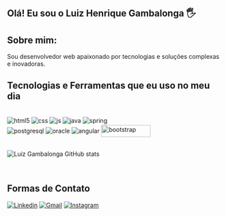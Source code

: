 ## Olá! Eu sou o Luiz Henrique Gambalonga 🖐️

## Sobre mim:

Sou desenvolvedor web apaixonado por tecnologias e soluções complexas e inovadoras.

## Tecnologias e Ferramentas que eu uso no meu dia

<div style="display: inline_block;"></br>
  <img align="center" alt="html5" src="https://img.shields.io/badge/HTML5-E34F26?style=for-the-badge&logo=html5&logoColor=white" />
  <img align="center" alt="css" src="https://img.shields.io/badge/CSS3-1572B6?style=for-the-badge&logo=css3&logoColor=white" />
  <img align="center" alt="js" src="https://img.shields.io/badge/JavaScript-F7DF1E?style=for-the-badge&logo=javascript&logoColor=black" />
  <img align="center" alt="java" src="https://img.shields.io/badge/Java-ED8B00?style=for-the-badge&logo=java&logoColor=white" />
  <img align="center" alt="spring" src="https://img.shields.io/badge/Spring-6DB33F?style=for-the-badge&logo=spring&logoColor=white" />
  <div style="margin-top:2px;">
   <img align="center" alt="postgresql" src="https://img.shields.io/badge/PostgreSQL-316192?style=for-the-badge&logo=postgresql&logoColor=white" />
   <img align="center" alt="oracle" src="https://img.shields.io/badge/Oracle-F80000?style=for-the-badge&logo=oracle&logoColor=black" />
   <img align="center" alt="angular" src="https://img.shields.io/badge/Angular-DD0031?style=for-the-badge&logo=angular&logoColor=white" />
    <img align="center" alt="bootstrap" src="https://img.shields.io/badge/Bootstrap-563D7C?style=for-the-badge&logo=bootstrap&logoColor=white" style="width:116px;height:28px" />
  </div>
</div></br>

![Luiz Gambalonga GitHub stats](https://github-readme-stats.vercel.app/api?username=LuizGambalonga&show_icons=true&theme=dracula&count_private=true)


 <br>

 ## Formas de Contato

[![Linkedin](	https://img.shields.io/badge/LinkedIn-0077B5?style=for-the-badge&logo=linkedin&logoColor=white)](https://www.linkedin.com/in/luiz-henrique-gambalonga-serafim)
[![Gmail](https://img.shields.io/badge/Gmail-D14836?style=for-the-badge&logo=gmail&logoColor=white)](gambalongaluizhenrique@gmail.com)
[![Instagram](https://img.shields.io/badge/Instagram-E4405F?style=for-the-badge&logo=instagram&logoColor=white)](https://instagram.com/luiz_gambalonga)
